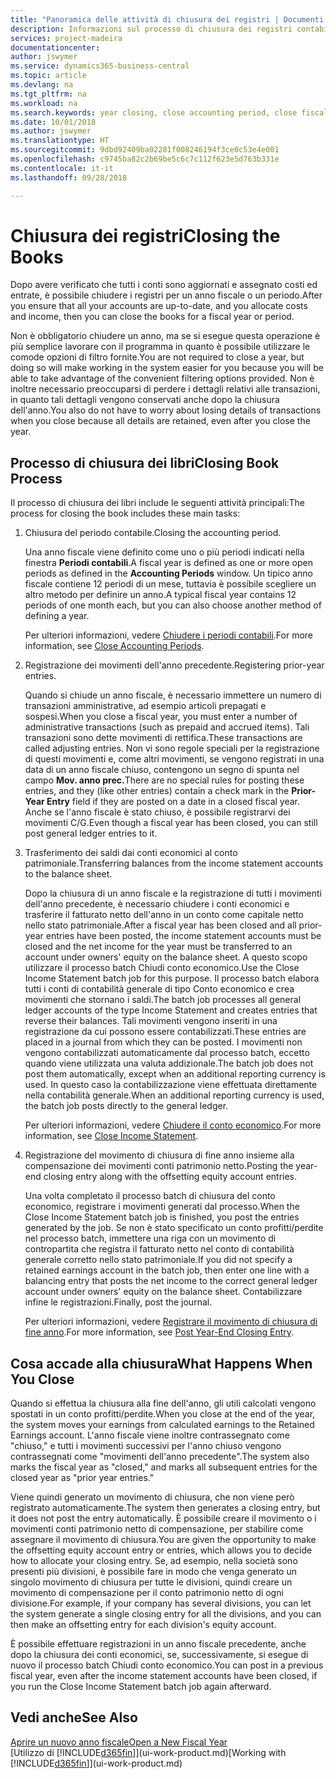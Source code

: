 ```yaml
---
title: "Panoramica delle attività di chiusura dei registri | Documenti Microsoft"
description: Informazioni sul processo di chiusura dei registri contabili per un anno fiscale o un periodo e su cosa accade dopo la chiusura di un anno.
services: project-madeira
documentationcenter: 
author: jswymer
ms.service: dynamics365-business-central
ms.topic: article
ms.devlang: na
ms.tgt_pltfrm: na
ms.workload: na
ms.search.keywords: year closing, close accounting period, close fiscal year, bank account detailed trial balance
ms.date: 10/01/2018
ms.author: jswymer
ms.translationtype: HT
ms.sourcegitcommit: 9dbd92409ba02281f008246194f3ce0c53e4e001
ms.openlocfilehash: c9745ba82c2b69be5c6c7c112f623e5d763b331e
ms.contentlocale: it-it
ms.lasthandoff: 09/28/2018

---
```

# <a name="closing-the-books"></a><span data-ttu-id="c7b52-103">Chiusura dei registri</span><span class="sxs-lookup"><span data-stu-id="c7b52-103">Closing the Books</span></span>
<span data-ttu-id="c7b52-104">Dopo avere verificato che tutti i conti sono aggiornati e assegnato costi ed entrate, è possibile chiudere i registri per un anno fiscale o un periodo.</span><span class="sxs-lookup"><span data-stu-id="c7b52-104">After you ensure that all your accounts are up-to-date, and you allocate costs and income, then you can close the books for a fiscal year or period.</span></span>

<span data-ttu-id="c7b52-105">Non è obbligatorio chiudere un anno, ma se si esegue questa operazione è più semplice lavorare con il programma in quanto è possibile utilizzare le comode opzioni di filtro fornite.</span><span class="sxs-lookup"><span data-stu-id="c7b52-105">You are not required to close a year, but doing so will make working in the system easier for you because you will be able to take advantage of the convenient filtering options provided.</span></span> <span data-ttu-id="c7b52-106">Non è inoltre necessario preoccuparsi di perdere i dettagli relativi alle transazioni, in quanto tali dettagli vengono conservati anche dopo la chiusura dell'anno.</span><span class="sxs-lookup"><span data-stu-id="c7b52-106">You also do not have to worry about losing details of transactions when you close because all details are retained, even after you close the year.</span></span>

## <a name="closing-book-process"></a><span data-ttu-id="c7b52-107">Processo di chiusura dei libri</span><span class="sxs-lookup"><span data-stu-id="c7b52-107">Closing Book Process</span></span>
<span data-ttu-id="c7b52-108">Il processo di chiusura dei libri include le seguenti attività principali:</span><span class="sxs-lookup"><span data-stu-id="c7b52-108">The process for closing the book includes these main tasks:</span></span>

1. <span data-ttu-id="c7b52-109">Chiusura del periodo contabile.</span><span class="sxs-lookup"><span data-stu-id="c7b52-109">Closing the accounting period.</span></span>

    <span data-ttu-id="c7b52-110">Una anno fiscale viene definito come uno o più periodi indicati nella finestra **Periodi contabili**.</span><span class="sxs-lookup"><span data-stu-id="c7b52-110">A fiscal year is defined as one or more open periods as defined in the **Accounting Periods** window.</span></span> <span data-ttu-id="c7b52-111">Un tipico anno fiscale contiene 12 periodi di un mese, tuttavia è possibile scegliere un altro metodo per definire un anno.</span><span class="sxs-lookup"><span data-stu-id="c7b52-111">A typical fiscal year contains 12 periods of one month each, but you can also choose another method of defining a year.</span></span>

    <span data-ttu-id="c7b52-112">Per ulteriori informazioni, vedere [Chiudere i periodi contabili](year-close-account-periods.md).</span><span class="sxs-lookup"><span data-stu-id="c7b52-112">For more information, see [Close Accounting Periods](year-close-account-periods.md).</span></span>
2. <span data-ttu-id="c7b52-113">Registrazione dei movimenti dell'anno precedente.</span><span class="sxs-lookup"><span data-stu-id="c7b52-113">Registering prior-year entries.</span></span>

    <span data-ttu-id="c7b52-114">Quando si chiude un anno fiscale, è necessario immettere un numero di transazioni amministrative, ad esempio articoli prepagati e sospesi.</span><span class="sxs-lookup"><span data-stu-id="c7b52-114">When you close a fiscal year, you must enter a number of administrative transactions (such as prepaid and accrued items).</span></span> <span data-ttu-id="c7b52-115">Tali transazioni sono dette movimenti di rettifica.</span><span class="sxs-lookup"><span data-stu-id="c7b52-115">These transactions are called adjusting entries.</span></span> <span data-ttu-id="c7b52-116">Non vi sono regole speciali per la registrazione di questi movimenti e, come altri movimenti, se vengono registrati in una data di un anno fiscale chiuso, contengono un segno di spunta nel campo **Mov. anno prec.**</span><span class="sxs-lookup"><span data-stu-id="c7b52-116">There are no special rules for posting these entries, and they (like other entries) contain a check mark in the **Prior-Year Entry** field if they are posted on a date in a closed fiscal year.</span></span> <span data-ttu-id="c7b52-117">Anche se l'anno fiscale è stato chiuso, è possibile registrarvi dei movimenti C/G.</span><span class="sxs-lookup"><span data-stu-id="c7b52-117">Even though a fiscal year has been closed, you can still post general ledger entries to it.</span></span>
3. <span data-ttu-id="c7b52-118">Trasferimento dei saldi dai conti economici al conto patrimoniale.</span><span class="sxs-lookup"><span data-stu-id="c7b52-118">Transferring balances from the income statement accounts to the balance sheet.</span></span>

    <span data-ttu-id="c7b52-119">Dopo la chiusura di un anno fiscale e la registrazione di tutti i movimenti dell'anno precedente, è necessario chiudere i conti economici e trasferire il fatturato netto dell'anno in un conto come capitale netto nello stato patrimoniale.</span><span class="sxs-lookup"><span data-stu-id="c7b52-119">After a fiscal year has been closed and all prior-year entries have been posted, the income statement accounts must be closed and the net income for the year must be transferred to an account under owners' equity on the balance sheet.</span></span> <span data-ttu-id="c7b52-120">A questo scopo utilizzare il processo batch Chiudi conto economico.</span><span class="sxs-lookup"><span data-stu-id="c7b52-120">Use the Close Income Statement batch job for this purpose.</span></span> <span data-ttu-id="c7b52-121">Il processo batch elabora tutti i conti di contabilità generale di tipo Conto economico e crea movimenti che stornano i saldi.</span><span class="sxs-lookup"><span data-stu-id="c7b52-121">The batch job processes all general ledger accounts of the type Income Statement and creates entries that reverse their balances.</span></span> <span data-ttu-id="c7b52-122">Tali movimenti vengono inseriti in una registrazione da cui possono essere contabilizzati.</span><span class="sxs-lookup"><span data-stu-id="c7b52-122">These entries are placed in a journal from which they can be posted.</span></span> <span data-ttu-id="c7b52-123">I movimenti non vengono contabilizzati automaticamente dal processo batch, eccetto quando viene utilizzata una valuta addizionale.</span><span class="sxs-lookup"><span data-stu-id="c7b52-123">The batch job does not post them automatically, except when an additional reporting currency is used.</span></span> <span data-ttu-id="c7b52-124">In questo caso la contabilizzazione viene effettuata direttamente nella contabilità generale.</span><span class="sxs-lookup"><span data-stu-id="c7b52-124">When an additional reporting currency is used, the batch job posts directly to the general ledger.</span></span>

    <span data-ttu-id="c7b52-125">Per ulteriori informazioni, vedere [Chiudere il conto economico](year-close-income-statement.md).</span><span class="sxs-lookup"><span data-stu-id="c7b52-125">For more information, see [Close Income Statement](year-close-income-statement.md).</span></span>
4. <span data-ttu-id="c7b52-126">Registrazione del movimento di chiusura di fine anno insieme alla compensazione dei movimenti conti patrimonio netto.</span><span class="sxs-lookup"><span data-stu-id="c7b52-126">Posting the year-end closing entry along with the offsetting equity account entries.</span></span>

    <span data-ttu-id="c7b52-127">Una volta completato il processo batch di chiusura del conto economico, registrare i movimenti generati dal processo.</span><span class="sxs-lookup"><span data-stu-id="c7b52-127">When the Close Income Statement batch job is finished, you post the entries generated by the job.</span></span> <span data-ttu-id="c7b52-128">Se non è stato specificato un conto profitti/perdite nel processo batch, immettere una riga con un movimento di contropartita che registra il fatturato netto nel conto di contabilità generale corretto nello stato patrimoniale.</span><span class="sxs-lookup"><span data-stu-id="c7b52-128">If you did not specify a retained earnings account in the batch job, then enter one line with a balancing entry that posts the net income to the correct general ledger account under owners' equity on the balance sheet.</span></span> <span data-ttu-id="c7b52-129">Contabilizzare infine le registrazioni.</span><span class="sxs-lookup"><span data-stu-id="c7b52-129">Finally, post the journal.</span></span>

    <span data-ttu-id="c7b52-130">Per ulteriori informazioni, vedere [Registrare il movimento di chiusura di fine anno](year-how-post-year-end-close-entry.md).</span><span class="sxs-lookup"><span data-stu-id="c7b52-130">For more information, see [Post Year-End Closing Entry](year-how-post-year-end-close-entry.md).</span></span>

## <a name="what-happens-when-you-close"></a><span data-ttu-id="c7b52-131">Cosa accade alla chiusura</span><span class="sxs-lookup"><span data-stu-id="c7b52-131">What Happens When You Close</span></span>
<span data-ttu-id="c7b52-132">Quando si effettua la chiusura alla fine dell'anno, gli utili calcolati vengono spostati in un conto profitti/perdite.</span><span class="sxs-lookup"><span data-stu-id="c7b52-132">When you close at the end of the year, the system moves your earnings from calculated earnings to the Retained Earnings account.</span></span> <span data-ttu-id="c7b52-133">L'anno fiscale viene inoltre contrassegnato come "chiuso," e tutti i movimenti successivi per l'anno chiuso vengono contrassegnati come "movimenti dell'anno precedente".</span><span class="sxs-lookup"><span data-stu-id="c7b52-133">The system also marks the fiscal year as "closed," and marks all subsequent entries for the closed year as "prior year entries."</span></span>

<span data-ttu-id="c7b52-134">Viene quindi generato un movimento di chiusura, che non viene però registrato automaticamente.</span><span class="sxs-lookup"><span data-stu-id="c7b52-134">The system then generates a closing entry, but it does not post the entry automatically.</span></span> <span data-ttu-id="c7b52-135">È possibile creare il movimento o i movimenti conti patrimonio netto di compensazione, per stabilire come assegnare il movimento di chiusura.</span><span class="sxs-lookup"><span data-stu-id="c7b52-135">You are given the opportunity to make the offsetting equity account entry or entries, which allows you to decide how to allocate your closing entry.</span></span> <span data-ttu-id="c7b52-136">Se, ad esempio, nella società sono presenti più divisioni, è possibile fare in modo che venga generato un singolo movimento di chiusura per tutte le divisioni, quindi creare un movimento di compensazione per il conto patrimonio netto di ogni divisione.</span><span class="sxs-lookup"><span data-stu-id="c7b52-136">For example, if your company has several divisions, you can let the system generate a single closing entry for all the divisions, and you can then make an offsetting entry for each division's equity account.</span></span>

<span data-ttu-id="c7b52-137">È possibile effettuare registrazioni in un anno fiscale precedente, anche dopo la chiusura dei conti economici, se, successivamente, si esegue di nuovo il processo batch Chiudi conto economico.</span><span class="sxs-lookup"><span data-stu-id="c7b52-137">You can post in a previous fiscal year, even after the income statement accounts have been closed, if you run the Close Income Statement batch job again afterward.</span></span>

## <a name="see-also"></a><span data-ttu-id="c7b52-138">Vedi anche</span><span class="sxs-lookup"><span data-stu-id="c7b52-138">See Also</span></span>
[<span data-ttu-id="c7b52-139">Aprire un nuovo anno fiscale</span><span class="sxs-lookup"><span data-stu-id="c7b52-139">Open a New Fiscal Year</span></span>](finance-how-open-new-fiscal-year.md)  
<span data-ttu-id="c7b52-140">[Utilizzo di [!INCLUDE[d365fin](includes/d365fin_md.md)]](ui-work-product.md)</span><span class="sxs-lookup"><span data-stu-id="c7b52-140">[Working with [!INCLUDE[d365fin](includes/d365fin_md.md)]](ui-work-product.md)</span></span>

